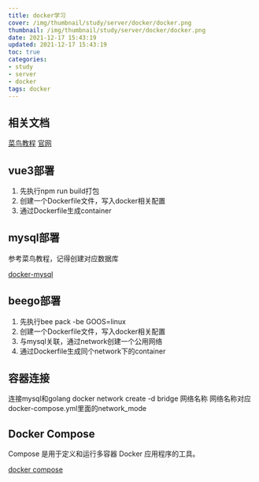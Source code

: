 ```yaml
---
title: docker学习
cover: /img/thumbnail/study/server/docker/docker.png
thumbnail: /img/thumbnail/study/server/docker/docker.png
date: 2021-12-17 15:43:19
updated: 2021-12-17 15:43:19
toc: true
categories: 
- study
- server
- docker
tags: docker
---
```


## 相关文档

[菜鸟教程](https://www.runoob.com/docker/docker-tutorial.html)
[官网](https://www.docker.com/get-started)

## vue3部署

1. 先执行npm run build打包
2. 创建一个Dockerfile文件，写入docker相关配置
3. 通过Dockerfile生成container

## mysql部署

参考菜鸟教程，记得创建对应数据库

[docker-mysql](https://www.runoob.com/docker/docker-install-mysql.html "创建mysql映像及容器")

## beego部署

1. 先执行bee pack -be GOOS=linux
2. 创建一个Dockerfile文件，写入docker相关配置
3. 与mysql关联，通过network创建一个公用网络
4. 通过Dockerfile生成同个network下的container

## 容器连接
连接mysql和golang
docker network create -d bridge 网络名称
网络名称对应docker-compose.yml里面的network_mode

## Docker Compose

Compose 是用于定义和运行多容器 Docker 应用程序的工具。

[docker compose](https://www.runoob.com/docker/docker-compose.html "docker compose")